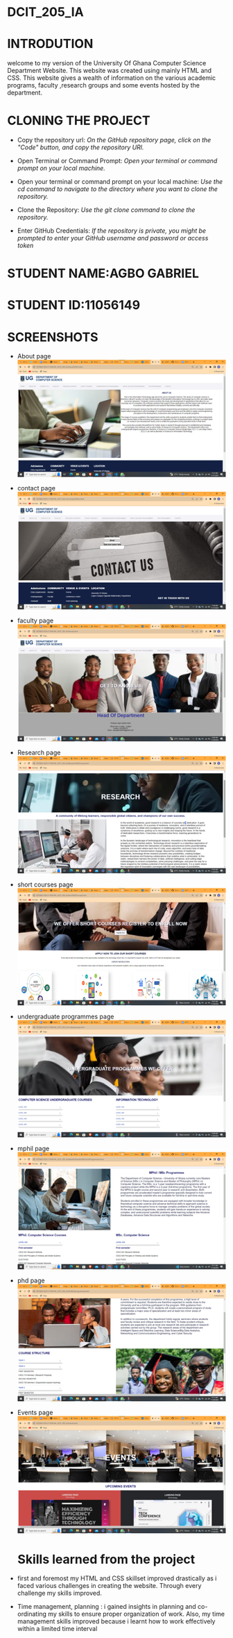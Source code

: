 # DCIT_205_IA

# INTRODUTION
welcome to my version of the University Of Ghana Computer Science Department Website. 
This website was created using mainly HTML and CSS.
This website gives a wealth of information on the various academic programs, faculty ,research groups and some events hosted by the department.

# CLONING THE PROJECT

* Copy the repository url:
*On the GitHub repository page, click on the "Code" button, and copy the repository URl.* 

* Open Terminal or Command Prompt:
  *Open your terminal or command prompt on your local machine.*

* Open your terminal or command prompt on your local machine:
*Use the cd command to navigate to the directory where you want to clone the repository.*

* Clone the Repository:
*Use the git clone command to clone the repository.*

* Enter GitHub Credentials:
*If the repository is private, you might be prompted to enter your GitHub username and password or access token*



# STUDENT NAME:AGBO GABRIEL
# STUDENT ID:11056149 


# SCREENSHOTS
* About page
![Alt text](<Screenshot 2023-About page.png>)

* contact page
![Alt text](<contact page screenshot.png>)

* faculty page
  ![Alt text](<faculty page.png>)

* Research page
  ![Alt text](<Research page.png>)

* short courses page
 ![Alt text](<short courses page.png>)
  
* undergraduate programmes page
  ![Alt text](<undergraduate page.png>)

* mphil page
 ![Alt text](<mphil page.png>)

* phd page
  ![Alt text](<Screenshot 2023-phd.png>)

* Events page
  ![Alt text](<Screenshot 2023-11-events.png>)


  # Skills learned from the project
* first and foremost my HTML and CSS skillset improved drastically as i faced various challenges in creating the website. Through every challenge my skills improved.
* Time management, planning : i gained insights in planning and co-ordinating my skills to ensure proper organization of work. Also, my time management skills improved because i learnt how to work effectively within a limited time interval